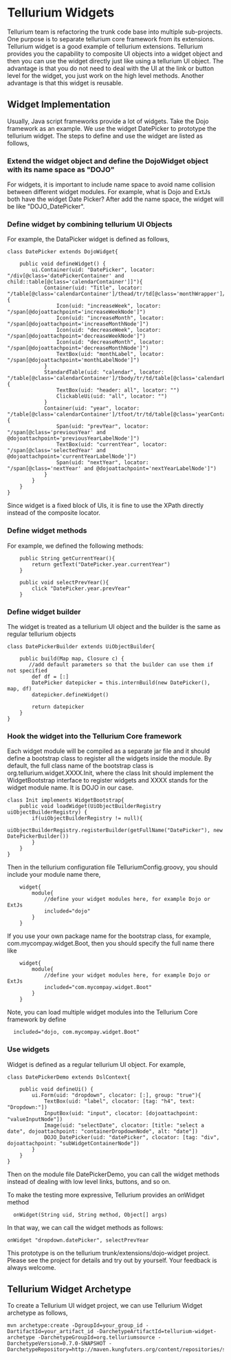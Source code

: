 

# Tellurium Widgets #

Tellurium team is refactoring the trunk code base into multiple sub-projects. One purpose is to separate tellurium core framework from its extensions. Tellurium widget is a good example of tellurium extensions. Tellurium provides you the capability to composite UI objects into a widget object and then you can use the widget directly just like using a tellurium UI object. The advantage is that you do not need to deal with the UI at the link or button level for the widget, you just work on the high level methods. Another advantage is that this widget is reusable.

## Widget Implementation ##

Usually, Java script frameworks provide a lot of widgets. Take the Dojo framework as an example. We use the widget DatePicker to prototype the tellurium widget. The steps to define and use the widget are listed as follows,

### Extend the widget object and define the DojoWidget object with its name space as "DOJO" ###

For widgets, it is important to include name space to avoid name collision between different widget modules. For example, what is Dojo and ExtJs both have the widget Date Picker? After add the name space, the widget will be like "DOJO\_DatePicker".

### Define widget by combining tellurium UI Objects ###

For example, the DataPicker widget is defined as follows,

```
class DatePicker extends DojoWidget{

    public void defineWidget() {
        ui.Container(uid: "DatePicker", locator: "/div[@class='datePickerContainer' and child::table[@class='calendarContainer']]"){
            Container(uid: "Title", locator: "/table[@class='calendarContainer']/thead/tr/td[@class='monthWrapper']/table[@class='monthContainer']/tbody/tr/td[@class='monthLabelContainer']"){
                Icon(uid: "increaseWeek", locator: "/span[@dojoattachpoint='increaseWeekNode']")
                Icon(uid: "increaseMonth", locator: "/span[@dojoattachpoint='increaseMonthNode']")
                Icon(uid: "decreaseWeek", locator: "/span[@dojoattachpoint='decreaseWeekNode']")
                Icon(uid: "decreaseMonth", locator: "/span[@dojoattachpoint='decreaseMonthNode']")
                TextBox(uid: "monthLabel", locator: "/span[@dojoattachpoint='monthLabelNode']")   
            }
            StandardTable(uid: "calendar", locator: "/table[@class='calendarContainer']/tbody/tr/td/table[@class='calendarBodyContainer']"){
                TextBox(uid: "header: all", locator: "")
                ClickableUi(uid: "all", locator: "")
            }
            Container(uid: "year", locator: "/table[@class='calendarContainer']/tfoot/tr/td/table[@class='yearContainer']/tbody/tr/td/h3[@class='yearLabel']"){
                Span(uid: "prevYear", locator: "/span[@class='previousYear' and @dojoattachpoint='previousYearLabelNode']")
                TextBox(uid: "currentYear", locator: "/span[@class='selectedYear' and @dojoattachpoint='currentYearLabelNode']")
                Span(uid: "nextYear", locator: "/span[@class='nextYear' and @dojoattachpoint='nextYearLabelNode']")
            }
        }
    }
}
```

Since widget is a fixed block of UIs, it is fine to use the XPath directly instead of the composite locator.

### Define widget methods ###

For example, we defined the following methods:

```
    public String getCurrentYear(){
        return getText("DatePicker.year.currentYear")
    }

    public void selectPrevYear(){
        click "DatePicker.year.prevYear"
    }
```

### Define widget builder ###

The widget is treated as a tellurium UI object and the builder is the same as regular tellurium objects

```
class DatePickerBuilder extends UiObjectBuilder{

    public build(Map map, Closure c) {
       //add default parameters so that the builder can use them if not specified
        def df = [:]
        DatePicker datepicker = this.internBuild(new DatePicker(), map, df)
        datepicker.defineWidget()

        return datepicker
    }
}
```

### Hook the widget into the Tellurium Core framework ###

Each widget module will be compiled as a separate jar file and it should define a bootstrap class to register all the widgets inside the module. By default, the full class name of the bootstrap class is org.tellurium.widget.XXXX.Init, where the class Init should implement the WidgetBootstrap interface to register widgets and XXXX stands for the widget module name. It is DOJO in our case.

```
class Init implements WidgetBootstrap{
    public void loadWidget(UiObjectBuilderRegistry uiObjectBuilderRegistry) {
        if(uiObjectBuilderRegistry != null){
           uiObjectBuilderRegistry.registerBuilder(getFullName("DatePicker"), new DatePickerBuilder())      
        }
    }
}
```

Then in the tellurium configuration file TelluriumConfig.groovy, you should include your module name there,

```
    widget{
        module{
            //define your widget modules here, for example Dojo or ExtJs
            included="dojo"
        }
    }
```

If you use your own package name for the bootstrap class, for example, com.mycompay.widget.Boot, then you should specify the full name there like

```
    widget{
        module{
            //define your widget modules here, for example Dojo or ExtJs
            included="com.mycompay.widget.Boot"
        }
    }
```

Note, you can load multiple widget modules into the Tellurium Core framework by define

```
  included="dojo, com.mycompay.widget.Boot"
```

### Use widgets ###

Widget is defined as a regular tellurium UI object. For example,

```
class DatePickerDemo extends DslContext{
    
    public void defineUi() {
        ui.Form(uid: "dropdown", clocator: [:], group: "true"){
            TextBox(uid: "label", clocator: [tag: "h4", text: "Dropdown:"])
            InputBox(uid: "input", clocator: [dojoattachpoint: "valueInputNode"])
            Image(uid: "selectDate", clocator: [title: "select a date", dojoattachpoint: "containerDropdownNode", alt: "date"])
            DOJO_DatePicker(uid: "datePicker", clocator: [tag: "div", dojoattachpoint: "subWidgetContainerNode"])
        }
    }
}
```

Then on the module file DatePickerDemo, you can call the widget methods instead of dealing with low level links, buttons, and so on.

To make the testing more expressive, Tellurium provides an onWidget method

```
  onWidget(String uid, String method, Object[] args)
```

In that way, we can call the widget methods as follows:

```
onWidget "dropdown.datePicker", selectPrevYear
```

This prototype is on the tellurium trunk/extensions/dojo-widget project. Please see the project for details and try out by yourself. Your feedback is always welcome.

## Tellurium Widget Archetype ##

To create a Tellurium UI widget project, we can use Tellurium Widget archetype as follows,

```
mvn archetype:create -DgroupId=your_group_id -DartifactId=your_artifact_id -DarchetypeArtifactId=tellurium-widget-archetype -DarchetypeGroupId=org.telluriumsource -DarchetypeVersion=0.7.0-SNAPSHOT -DarchetypeRepository=http://maven.kungfuters.org/content/repositories/snapshots
```